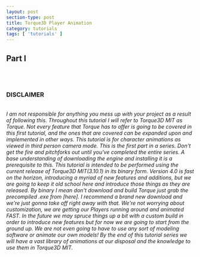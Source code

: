 ```yaml
---
layout: post
section-type: post
title: Torque3D Player Animation
category: tutorials
tags: [ 'tutorials' ]
---
```


<h2>Part I</h2>
<br><br>
<h3>DISCLAIMER</h3>
<br>
<i>I am not responsible for anything you mess up with your project as a result of following this. 
Throughout this tutorial I will refer to Torque3D MIT as Torque.
Not every feature that Torque has to offer is going to be covered in this first tutorial, and the ones that are covered can be expanded upon and implemented in other ways.
This tutorial is for character animations as viewed in third person camera mode.
This is the first part in a series. Don't get the fire and pitchforks out until you've completed the entire series.
A base understanding of downloading the engine and installing it is a prerequisite to this.
This tutorial is intended to be performed using the current release of Torque3D MIT(3.10.1) in its binary form. Version 4.0 is fast on the horizon, introducing a myriad of new features and additions, but we are going to keep it old school here and introduce those things as they are released. By binary I mean don't download and build Torque just grab the precompiled .exe from [here]. I recommend a brand new download and we're just gonna take off right away with that. We're not worrying about customization, we are getting our Players running around and animated FAST. 
In the future we may spruce things up a bit with a custom build in order to introduce new features but for now we are going to start from the ground up. We are not even going to have to use any sort of modeling software or animate our own models! By the end of this tutorial series we will have a vast library of animations at our disposal and the knowledge to use them in Torque3D MIT.
</i>